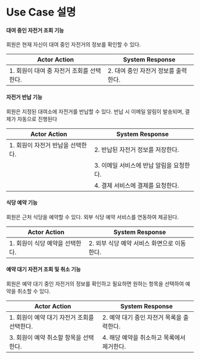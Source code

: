 # Use Case 설명

#### 대여 중인 자전거 조회 기능
회원은 현재 자신이 대여 중인 자전거의 정보를 확인할 수 있다.

|Actor Action|System Response|
|--|--|
|1. 회원이 대여 중 자전거 조회를 선택한다.|2. 대여 중인 자전거 정보를 출력한다.|

#### 자전거 반납 기능
회원은 지정된 대여소에 자전거를 반납할 수 있다. 반납 시 이메일 알림이 발송되며, 결제가 자동으로 진행된다

|Actor Action|System Response|
|--|--|
|1. 회원이 자전거 반납을 선택한다.|2. 반납된 자전거 정보를 저장한다.|
| |3. 이메일 서비스에 반납 알림을 요청한다.|
| |4. 결제 서비스에 결제를 요청한다.|

#### 식당 예약 기능
회원은 근처 식당을 예약할 수 있다. 외부 식당 예약 서비스를 연동하여 제공된다.

|Actor Action|System Response|
|--|--|
|1. 회원이 식당 예약을 선택한다.|2. 외부 식당 예약 서비스 화면으로 이동한다.|

#### 예약 대기 자전거 조회 및 취소 기능

회원은 예약 대기 중인 자전거의 정보를 확인하고 필요하면 원하는 항목을 선택하여 예약을 취소할 수 있다.

|Actor Action|System Response|
|--|--|
|1. 회원이 예약 대기 자전거 조회를 선택한다.|2. 예약 대기 중인 자전거 목록을 출력한다.|
|3. 회원이 예약 취소할 항목을 선택한다.|4. 해당 예약을 취소하고 목록에서 제거한다.|



